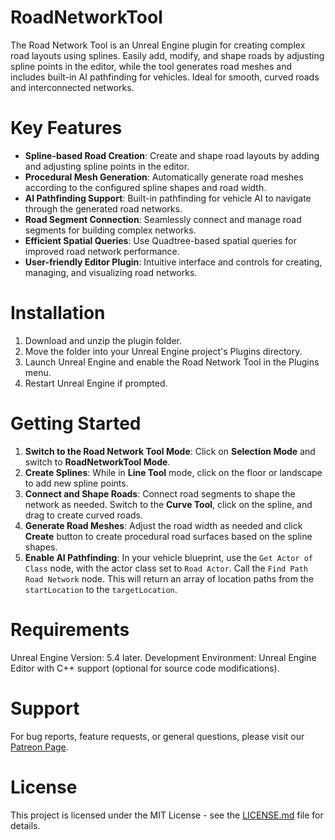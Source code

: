 # RoadNetworkTool
The Road Network Tool is an Unreal Engine plugin for creating complex road layouts using splines. Easily add, modify, and shape roads by adjusting spline points in the editor, while the tool generates road meshes and includes built-in AI pathfinding for vehicles. Ideal for smooth, curved roads and interconnected networks.

# Key Features
- **Spline-based Road Creation**: Create and shape road layouts by adding and adjusting spline points in the editor.
- **Procedural Mesh Generation**: Automatically generate road meshes according to the configured spline shapes and road width.
- **AI Pathfinding Support**: Built-in pathfinding for vehicle AI to navigate through the generated road networks.
- **Road Segment Connection**: Seamlessly connect and manage road segments for building complex networks.
- **Efficient Spatial Queries**: Use Quadtree-based spatial queries for improved road network performance.
- **User-friendly Editor Plugin**: Intuitive interface and controls for creating, managing, and visualizing road networks.

# Installation
1. Download and unzip the plugin folder.
2. Move the folder into your Unreal Engine project's Plugins directory.
3. Launch Unreal Engine and enable the Road Network Tool in the Plugins menu.
4. Restart Unreal Engine if prompted.

# Getting Started
1. **Switch to the Road Network Tool Mode**: Click on **Selection Mode** and switch to **RoadNetworkTool Mode**.
2. **Create Splines**: While in **Line Tool** mode, click on the floor or landscape to add new spline points.
3. **Connect and Shape Roads**: Connect road segments to shape the network as needed. Switch to the **Curve Tool**, click on the spline, and drag to create curved roads.
4. **Generate Road Meshes**: Adjust the road width as needed and click **Create** button to create procedural road surfaces based on the spline shapes.
5. **Enable AI Pathfinding**: In your vehicle blueprint, use the `Get Actor of Class` node, with the actor class set to `Road Actor`. Call the `Find Path Road Network` node. This will return an array of location paths from the `startLocation` to the `targetLocation`.
# Requirements
Unreal Engine Version: 5.4 later.
Development Environment: Unreal Engine Editor with C++ support (optional for source code modifications).

# Support
For bug reports, feature requests, or general questions, please visit our [Patreon Page](https://www.patreon.com/jourverse).

# License
This project is licensed under the MIT License - see the [LICENSE.md](https://github.com/sengchor/RoadNetworkTool/blob/main/LICENSE) file for details.
